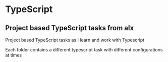 # TypeScript

## Project based TypeScript tasks from alx

Project based TypeScript tasks as I learn and work with Typescript

Each folder contains a different typescript task with different configurations at times
